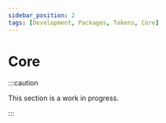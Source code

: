 ```yaml
---
sidebar_position: 2
tags: [Development, Packages, Tokens, Core]
---
```


# Core

:::caution

This section is a work in progress.

:::
